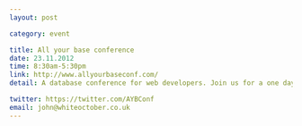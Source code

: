 ```yaml
---
layout: post

category: event

title: All your base conference
date: 23.11.2012
time: 8:30am-5:30pm
link: http://www.allyourbaseconf.com/
detail: A database conference for web developers. Join us for a one day conference to explore noSQL technologies, RDMS and client-side solutions, with talks from database creators and industry leaders.

twitter: https://twitter.com/AYBConf
email: john@whiteoctober.co.uk
---
```

